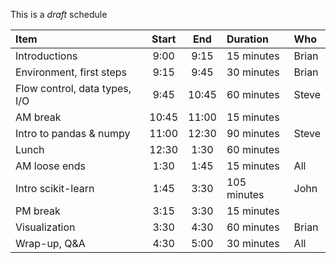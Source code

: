 This is a _draft_ schedule

| Item | Start | End | Duration | Who |
|:------|:-----:|:-----:|:----------|:--------|
| Introductions | 9:00 | 9:15 | 15 minutes | Brian |
| Environment, first steps | 9:15 | 9:45 | 30 minutes | Brian |
| Flow control, data types, I/O | 9:45 | 10:45 | 60 minutes | Steve |
| AM break | 10:45 | 11:00 | 15 minutes | |
| Intro to pandas & numpy | 11:00 | 12:30  | 90 minutes | Steve |
| Lunch | 12:30 | 1:30 | 60 minutes | |
| AM loose ends | 1:30 | 1:45| 15 minutes | All |
| Intro scikit-learn | 1:45 | 3:30   | 105 minutes | John |
| PM break | 3:15 | 3:30 | 15 minutes | |
| Visualization | 3:30 | 4:30 | 60 minutes | Brian |
| Wrap-up, Q&A | 4:30 | 5:00 | 30 minutes | All |
